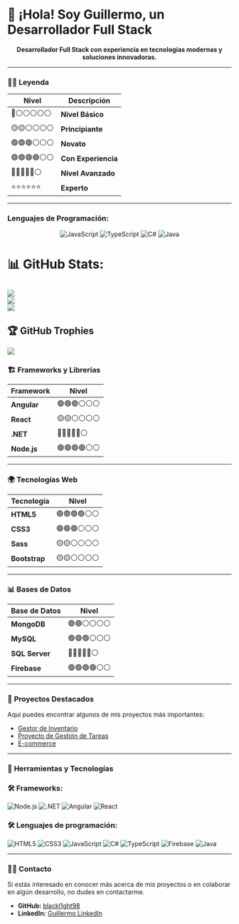# 👋 ¡Hola! Soy Guillermo, un Desarrollador Full Stack

<p align="center">
  <strong>Desarrollador Full Stack con experiencia en tecnologías modernas y soluciones innovadoras.</strong>
</p>

---

### 🧑‍💻 **Leyenda**

| Nivel           | Descripción       |
|-----------------|-------------------|
| 🔴⚪⚪⚪⚪⚪ | **Nivel Básico**        |
| 🟡🟡⚪⚪⚪⚪ | **Principiante**        |
| 🟢🟢🟢⚪⚪⚪ | **Novato**              |
| 🟢🟢🟢🟢⚪⚪ | **Con Experiencia**     |
| 🔵🔵🔵🔵🔵⚪ | **Nivel Avanzado**      |
| ⭐⭐⭐⭐⭐⭐   | **Experto**             |

---

### Lenguajes de Programación:

<div align="center">

  ![JavaScript](https://img.shields.io/badge/JavaScript-%E2%AD%90%E2%AD%90%E2%AD%90%E2%9A%AB%E2%9A%AB%E2%9A%AB-yellow)
  ![TypeScript](https://img.shields.io/badge/TypeScript-%E2%AD%90%E2%AD%90%E2%AD%90%E2%9A%AB%E2%9A%AB%E2%9A%AB-blue)
  ![C#](https://img.shields.io/badge/C%23-%E2%AD%90%E2%AD%90%E2%AD%90%E2%AD%90%E2%9A%AB%E2%9A%AB-green)
  ![Java](https://img.shields.io/badge/Java-%E2%AD%90%E2%AD%90%E2%AD%90%E2%9A%AB%E2%9A%AB%E2%9A%AB-orange)

</div>

# 📊 GitHub Stats:
![](https://github-readme-stats.vercel.app/api?username=blackl1ght98&theme=dark&hide_border=false&include_all_commits=true&count_private=true)<br/>
![](https://nirzak-streak-stats.vercel.app/?user=blackl1ght98&theme=dark&hide_border=false)<br/>
![](https://github-readme-stats.vercel.app/api/top-langs/?username=blackl1ght98&theme=dark&hide_border=false&include_all_commits=true&count_private=true&layout=compact)
---
## 🏆 GitHub Trophies
![](https://github-profile-trophy.vercel.app/?username=blackl1ght98&theme=shadow_red&no-frame=false&no-bg=true&margin-w=4)
### 🏗️ **Frameworks y Librerías**

| Framework         | Nivel           |
|-------------------|-----------------|
| **Angular**       | 🟢🟢🟢⚪⚪⚪      |
| **React**         | 🟡🟡⚪⚪⚪⚪      |
| **.NET**          | 🔵🔵🔵🔵🔵⚪      |
| **Node.js**       | 🟢🟢🟢🟢⚪⚪      |

---

### 🌍 **Tecnologías Web**

| Tecnología        | Nivel           |
|-------------------|-----------------|
| **HTML5**         | 🟢🟢🟢🟢⚪⚪      |
| **CSS3**          | 🟢🟢🟢⚪⚪⚪      |
| **Sass**          | 🟡🟡⚪⚪⚪⚪      |
| **Bootstrap**     | 🟡🟡⚪⚪⚪⚪      |

---

### 📊 **Bases de Datos**

| Base de Datos       | Nivel               |
|---------------------|---------------------|
| **MongoDB**         | 🟢🟢⚪⚪⚪⚪      |
| **MySQL**           | 🟢🟢🟢⚪⚪⚪      |
| **SQL Server**      | 🔵🔵🔵🔵🔵⚪      |
| **Firebase**        | 🟢🟢🟢🟢⚪⚪      |

---

### 🚀 **Proyectos Destacados**

Aquí puedes encontrar algunos de mis proyectos más importantes:

- [Gestor de Inventario](https://github.com/blackl1ght98/GestorInventario)  
- [Proyecto de Gestión de Tareas](https://github.com/blackl1ght98/TareaManagement)  
- [E-commerce](https://github.com/blackl1ght98/EcommerceProject)

---

### 🔧 **Herramientas y Tecnologías**

### 🛠️ Frameworks:
![Node.js](https://img.shields.io/badge/Node.js-43853D?style=for-the-badge&logo=node-dot-js&logoColor=white)
![.NET](https://img.shields.io/badge/.NET-5C2D91?style=for-the-badge&logo=.net&logoColor=white)
![Angular](https://img.shields.io/badge/Angular-DD0031?style=for-the-badge&logo=angular&logoColor=white)
![React](https://img.shields.io/badge/React-61DAFB?style=for-the-badge&logo=react&logoColor=black)

### 🛠️ Lenguajes de programación:

![HTML5](https://img.shields.io/badge/HTML5-E34F26?style=for-the-badge&logo=html5&logoColor=white)
![CSS3](https://img.shields.io/badge/CSS3-1572B6?style=for-the-badge&logo=css3&logoColor=white)
![JavaScript](https://img.shields.io/badge/JavaScript-F7DF1E?style=for-the-badge&logo=javascript&logoColor=black)
![C#](https://img.shields.io/badge/C%23-239120?style=for-the-badge&logo=csharp&logoColor=white)
![TypeScript](https://img.shields.io/badge/TypeScript-007ACC?style=for-the-badge&logo=typescript&logoColor=white)
![Firebase](https://img.shields.io/badge/Firebase-FFCA28?style=for-the-badge&logo=firebase&logoColor=black)
![Java](https://img.shields.io/badge/java-%23ED8B00.svg?style=for-the-badge&logo=openjdk&logoColor=white)

---

### 🧑‍💻 **Contacto**

Si estás interesado en conocer más acerca de mis proyectos o en colaborar en algún desarrollo, no dudes en contactarme.

- **GitHub:** [blackl1ght98](https://github.com/blackl1ght98)
- **LinkedIn:** [Guillermo LinkedIn](https://www.linkedin.com/in/guillermo-fuentes-buenosvinos/)
